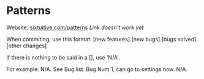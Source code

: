 # Patterns #

Website: [sixtuitive.com/patterns](https://www.sixtuitive.com/patterns.html) *Link doesn't work yet*

When commiting, use this format:
[new features].[new bugs].[bugs solved].[other changes]

If there is nothing to be said in a [], use 'N/A'.

For example: N/A. See Bug list. Bug Num 1, can go to settings now. N/A.